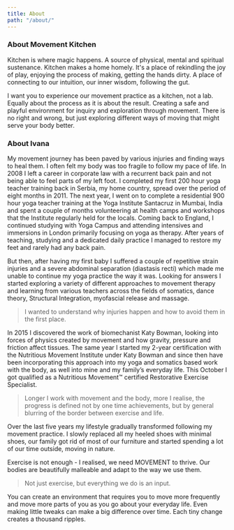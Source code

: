 ```yaml
---
title: About
path: "/about/"
---
```


### About Movement Kitchen 

Kitchen is where magic happens. A source of physical, mental and spiritual sustenance. Kitchen makes a home homely. It's a place of rekindling the joy of play, enjoying the process of making, getting the hands dirty. A place of connecting to our intuition, our inner wisdom, following the gut. 

I want you to experience our movement practice as a kitchen, not a lab. Equally about the process as it is about the result. Creating a safe and playful environment for inquiry and exploration through movement. There is no right and wrong, but just exploring different ways of moving that might serve your body better. 

### About Ivana 

My movement journey has been paved by various injuries and finding ways to heal them. I often felt my body was too fragile to follow my pace of life. In 2008 I left a career in corporate law with a recurrent back pain and not being able to feel parts of my left foot. I completed my first 200 hour yoga teacher training back in Serbia, my home country, spread over the period of eight months in 2011. The next year, I went on to complete a residential 900 hour yoga teacher training at the Yoga Institute Santacruz in Mumbai, India and spent a couple of months volunteering at health camps and workshops that the Institute regularly held for the locals. Coming back to England, I continued studying with Yoga Campus and attending intensives and immersions in London primarily focusing on yoga as therapy. After years of teaching, studying and a dedicated daily practice I managed to restore my feet and rarely had any back pain. 

But then, after having my first baby I suffered a couple of repetitive strain injuries and a severe abdominal separation (diastasis recti) which made me unable to continue my yoga practice the way it was. Looking for answers I started exploring a variety of different approaches to movement therapy and learning from various teachers across the fields of somatics, dance theory, Structural Integration, myofascial release and massage. 

> I wanted to understand why injuries happen and how to avoid them in the first place. 

In 2015 I discovered the work of biomechanist Katy Bowman, looking into forces of physics created by movement and how gravity, pressure and friction affect tissues. The same year I started my 2-year certification with the Nutritious Movement Institute under Katy Bowman and since then have been incorporating this approach into my yoga and somatics based work with the body, as well into mine and my family’s everyday life. This October I got qualified as a Nutritious Movement™ certified Restorative Exercise Specialist.

> Longer I work with movement and the body, more I realise, the progress is defined not by one time achievements, but by general blurring of the border between exercise and life. 

Over the last five years my lifestyle gradually transformed following my movement practice. I slowly replaced all my heeled shoes with minimal shoes, our family got rid of most of our furniture and started spending a lot of our time outside, moving in nature.

Exercise is not enough - I realised, we need MOVEMENT to thrive. Our bodies are beautifully malleable and adapt to the way we use them. 

> Not just exercise, but everything we do is an input.

You can create an environment that requires you to move more frequently and move more parts of you as you go about your everyday life. Even making little tweaks can make a big difference over time. Each tiny change creates a thousand ripples. 